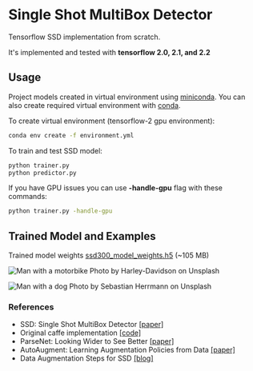 # Single Shot MultiBox Detector

Tensorflow SSD implementation from scratch.

It's implemented and tested with **tensorflow 2.0, 2.1, and 2.2**

## Usage

Project models created in virtual environment using [miniconda](https://docs.conda.io/en/latest/miniconda.html).
You can also create required virtual environment with [conda](https://docs.conda.io/projects/conda/en/latest/user-guide/tasks/manage-environments.html#creating-an-environment-from-an-environment-yml-file).

To create virtual environment (tensorflow-2 gpu environment):

```sh
conda env create -f environment.yml
```

To train and test SSD model:

```sh
python trainer.py
python predictor.py
```

If you have GPU issues you can use **-handle-gpu** flag with these commands:

```sh
python trainer.py -handle-gpu
```

## Trained Model and Examples

Trained model weights [ssd300_model_weights.h5](https://drive.google.com/open?id=1w_gq3WeqIveAyj4TD_09Oy6R5SJVt_hI) (~105 MB)

![Man with a motorbike](http://furkanomerustaoglu.com/wp-content/uploads/2020/04/man_motorbike.png)
Photo by Harley-Davidson on Unsplash

![Man with a dog](http://furkanomerustaoglu.com/wp-content/uploads/2020/04/man_dog_cars.png)
Photo by Sebastian Herrmann on Unsplash

### References

* SSD: Single Shot MultiBox Detector [[paper]](https://arxiv.org/abs/1512.02325)
* Original caffe implementation [[code]](https://github.com/weiliu89/caffe/tree/ssd)
* ParseNet: Looking Wider to See Better [[paper]](https://arxiv.org/abs/1506.04579)
* AutoAugment: Learning Augmentation Policies from Data [[paper]](https://arxiv.org/abs/1805.09501)
* Data Augmentation Steps for SSD [[blog]](http://www.telesens.co/2018/06/28/data-augmentation-in-ssd/#Data_Augmentation_Steps)
